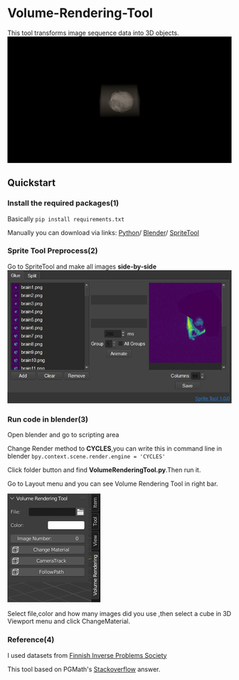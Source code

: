# Volume-Rendering-Tool
This tool transforms image sequence data into 3D objects.
![alt text](https://github.com/complight/volume_rendering_tool/blob/main/Images/VRTgif.gif)
## Quickstart

### Install the required packages(1)

Basically `pip install requirements.txt`

Manually you can download via links:
[Python](https://www.python.org/downloads/)/
[Blender](https://www.blender.org/download/)/
[SpriteTool](https://github.com/TravisLedo/SpriteTool)

### Sprite Tool Preprocess(2)
Go to SpriteTool and make all images **side-by-side** 
![alt text](https://github.com/complight/volume_rendering_tool/blob/main/Images/SpliteTool.JPG)

### Run code in blender(3)
Open blender and go to scripting area

Change Render method to **CYCLES**,you can write this in command line in blender `bpy.context.scene.render.engine = 'CYCLES'`

Click folder button and find **VolumeRenderingTool.py**.Then run it.

Go to Layout menu and you can see Volume Rendering Tool in right bar.

![alt text](https://github.com/complight/volume_rendering_tool/blob/main/Images/VolumeRendering.JPG)

Select file,color and how many images did you use ,then select a cube in 3D Viewport menu and click ChangeMaterial.

### Reference(4)

I used datasets from [Finnish Inverse Problems Society](https://www.fips.fi/dataset.php)

This tool based on PGMath's [Stackoverflow](https://blender.stackexchange.com/questions/62110/using-image-sequence-of-medical-scans-as-volume-data-in-cycles) answer.





